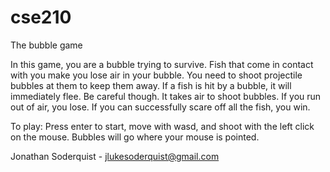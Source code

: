 # cse210

The bubble game

In this game, you are a bubble trying to survive. Fish that come in contact with you make you lose air in your bubble. You need to shoot projectile bubbles at them to keep them away. If a fish is hit by a bubble, it will immediately flee. Be careful though. It takes air to shoot bubbles. If you run out of air, you lose. If you can successfully scare off all the fish, you win.

To play:
Press enter to start, move with wasd, and shoot with the left click on the mouse. Bubbles will go where your mouse is pointed.


Jonathan Soderquist - jlukesoderquist@gmail.com
